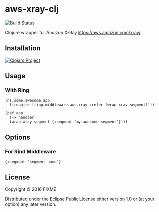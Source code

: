 # aws-xray-clj

[![Build Status](https://travis-ci.org/jaakkos/clj-aws-xray.svg?branch=master)](https://travis-ci.org/jaakkos/clj-aws-xray)

Clojure wrapper for Amazon X-Ray https://aws.amazon.com/xray/

## Installation

[![Clojars Project](https://img.shields.io/clojars/v/org.clojars.jaakkos/clj-aws-xray.svg)](https://clojars.org/org.clojars.jaakkos/clj-aws-xray)


## Usage

### With Ring

    (ns.some.awesome.app
      (:require [ring.middleware.aws.xray :refer [wrap-xray-segment]]))

    (def app
      (-> handler
      (wrap-xray-segment {:segment "my-awesome-segment"})))


## Options

### For Rind Middleware

    {:segment "segment name"}


## License

Copyright © 2016 FIXME

Distributed under the Eclipse Public License either version 1.0 or (at
your option) any later version.

